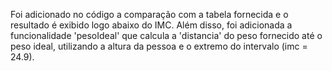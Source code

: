 Foi adicionado no código a comparação com a tabela fornecida e o resultado é exibido logo abaixo do IMC. Além disso, foi adicionada a funcionalidade 'pesoIdeal' que calcula a 'distancia' do peso fornecido até o peso ideal, utilizando a altura da pessoa e o extremo do intervalo (imc = 24.9).
